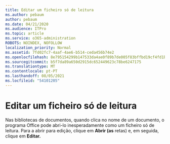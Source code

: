 ```yaml
---
title: Editar um ficheiro só de leitura
ms.author: pebaum
author: pebaum
ms.date: 04/21/2020
ms.audience: ITPro
ms.topic: article
ms.service: o365-administration
ROBOTS: NOINDEX, NOFOLLOW
localization_priority: Normal
ms.assetid: 7fd02fc7-4aaf-4ae6-b514-ceda456b74e2
ms.openlocfilehash: 8e795154299b147533da4ae0f89b7de005f83bffbd19cf4fd1b03c0d16d5598c
ms.sourcegitcommit: b5f7da89a650d2915dc652449623c78be6247175
ms.translationtype: MT
ms.contentlocale: pt-PT
ms.lasthandoff: 08/05/2021
ms.locfileid: "54101205"
---
```

# <a name="edit-a-read-only-file"></a>Editar um ficheiro só de leitura

Nas bibliotecas de documentos, quando clica no nome de um documento, o programa Office pode abri-lo inesperadamente como um ficheiro só de leitura. Para a abrir para edição, clique em **Abrir (as** retas) e, em seguida, clique em **Editar.**
  

